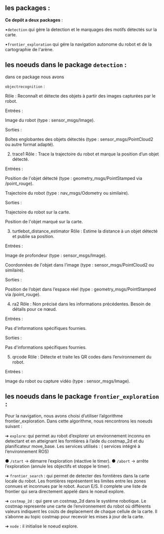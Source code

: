 ## les packages :

**Ce depôt a deux packages** :

•`detection` qui gère la detection et le marquages des motifs détectés sur la carte.

•`frontier_exploration` qui gére la navigation autonome du robot et de la cartographie de l'arène.

## les noeuds dans le package `detection` :

dans ce package nous avons 

`objectrecognition` :

Rôle : Reconnaît et détecte des objets à partir des images capturées par le robot.

Entrées :

Image du robot (type : sensor_msgs/Image).

Sorties :

Boîtes englobantes des objets détectés (type : sensor_msgs/PointCloud2 ou autre format adapté).

2. trace1
Rôle : Trace la trajectoire du robot et marque la position d’un objet détecté.

Entrées :

Position de l'objet détecté (type : geometry_msgs/PointStamped via /point_rouge).

Trajectoire du robot (type : nav_msgs/Odometry ou similaire).

Sorties :

Trajectoire du robot sur la carte.

Position de l'objet marqué sur la carte.

3. turtlebot_distance_estimator
Rôle : Estime la distance à un objet détecté et publie sa position.

Entrées :

Image de profondeur (type : sensor_msgs/Image).

Coordonnées de l'objet dans l’image (type : sensor_msgs/PointCloud2 ou similaire).

Sorties :

Position de l’objet dans l’espace réel (type : geometry_msgs/PointStamped via /point_rouge).

4. ra2
Rôle : Non précisé dans les informations précédentes. Besoin de détails pour ce nœud.

Entrées :

Pas d'informations spécifiques fournies.

Sorties :

Pas d'informations spécifiques fournies.

5. qrcode
Rôle : Détecte et traite les QR codes dans l’environnement du robot.

Entrées :

Image du robot ou capture vidéo (type : sensor_msgs/Image).

## les noeuds dans le package `frontier_exploration` :

Pour la navigation, nous avons choisi d’utiliser l’algorithme frontier_exploration. Dans cette algorithme, nous rencontrons les noeuds suivant :

➔	`explore`: qui permet au robot d’explorer un environnement inconnu en detectant et en atteignant les forntières à l’aide du costmap_2d et du planificateur move_base.
Les services utilisés : ( services intégré à l’environnement ROS)

●	`/start` → démarre l’exploration (réactive le timer).
●	`/abort` → arrête l’exploration (annule les objectifs et stoppe le timer).

➔	`frontier_search` : qui permet de detecter des forntières dans la carte locale du robot. Les frontières représentent les limites entre les zones connues et inconnues par le robot. Aucun E/S.
Il complete une liste de frontier qui sera directement appelé dans le noeud explore.

➔	`costmap_2d` :  qui gere un costmap_2d dans le système robotique. Le costmap represente une carte de l’environnement du robot où différents valeurs indiquent les coùts de deplacement de chaque cellule de la carte.
Il s’abonne au topic costmap pour recevoir les mises à jour de la carte.

➔	`node` : il initialise le noeud explore.

